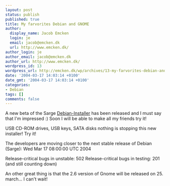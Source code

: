 ```yaml
---
layout: post
status: publish
published: true
title: My farvorites Debian and GNOME
author:
  display_name: Jacob Emcken
  login: je
  email: jacob@emcken.dk
  url: http://www.emcken.dk/
author_login: je
author_email: jacob@emcken.dk
author_url: http://www.emcken.dk/
wordpress_id: 13
wordpress_url: http://emcken.dk/wp/archives/13-my-farvorites-debian-and-gnome.html
date: '2004-03-17 14:03:14 +0100'
date_gmt: '2004-03-17 14:03:14 +0100'
categories:
- Debian
tags: []
comments: false
---
```

A new beta of the Sarge <a href="http://www.debian.org/devel/debian-installer/">Debian-Installer</a> has been released and I must say that I'm impressed :) Soon I will be able to make all my friends try it!

USB CD-ROM drives, USB keys, SATA disks nothing is stopping this new installer!
Try it!

The developers are moving closer to the next stable release of Debian (Sarge):
Wed Mar 17 08:00:00 UTC 2004

Release-critical bugs in unstable: 502
Release-critical bugs in testing: 201 (and still counting down)

An other great thing is that the 2.6 version of Gnome will be released on 25. march... I can't wait!

